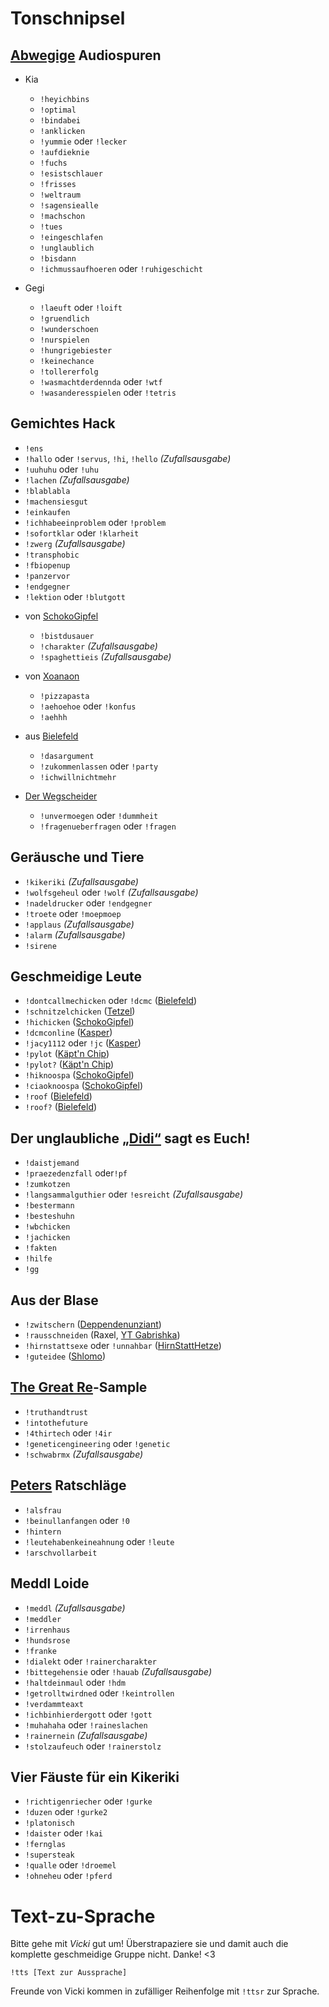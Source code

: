 # Tonschnipsel
## [Abwegige](https://store.steampowered.com/app/1036850/Auf_Abwegen/) Audiospuren
+ Kia
  - `!heyichbins`
  - `!optimal`
  - `!bindabei`
  - `!anklicken`
  - `!yummie` oder `!lecker`
  - `!aufdieknie`
  - `!fuchs`
  - `!esistschlauer`
  - `!frisses`
  - `!weltraum`
  - `!sagensiealle`
  - `!machschon`
  - `!tues`
  - `!eingeschlafen`
  - `!unglaublich`
  - `!bisdann`
  - `!ichmussaufhoeren` oder `!ruhigeschicht`

+ Gegi
  - `!laeuft` oder `!loift`
  - `!gruendlich`
  - `!wunderschoen`
  - `!nurspielen`
  - `!hungrigebiester`
  - `!keinechance`
  - `!tollererfolg`
  - `!wasmachtderdennda` oder `!wtf`
  - `!wasanderesspielen` oder `!tetris`
  
## Gemichtes Hack
- `!ens`
- `!hallo` oder `!servus`, `!hi`, `!hello` _(Zufallsausgabe)_
- `!uuhuhu` oder `!uhu`
- `!lachen` _(Zufallsausgabe)_
- `!blablabla`
- `!machensiesgut`
- `!einkaufen`
- `!ichhabeeinproblem` oder `!problem`
- `!sofortklar` oder `!klarheit`
- `!zwerg` _(Zufallsausgabe)_
- `!transphobic`
- `!fbiopenup`
- `!panzervor`
- `!endgegner`
- `!lektion` oder `!blutgott`

+ von [SchokoGipfel](https://www.twitch.tv/schokogipfel)
  - `!bistdusauer`
  - `!charakter` _(Zufallsausgabe)_
  - `!spaghettieis` _(Zufallsausgabe)_

+ von [Xoanaon](https://www.twitch.tv/xoanon)
  - `!pizzapasta`
  - `!aehoehoe` oder `!konfus`
  - `!aehhh`

+ aus [Bielefeld](https://www.twitch.tv/mdbsmash)
  - `!dasargument`
  - `!zukommenlassen` oder `!party`
  - `!ichwillnichtmehr`

+ [Der Wegscheider](https://www.servustv.com/aktuelles/b/der-wegscheider/aa-1q66uk71n1w11/)
  - `!unvermoegen` oder `!dummheit`
  - `!fragenueberfragen` oder `!fragen`

## Geräusche und Tiere
- `!kikeriki` _(Zufallsausgabe)_
- `!wolfsgeheul` oder `!wolf` _(Zufallsausgabe)_
- `!nadeldrucker` oder `!endgegner`
- `!troete` oder `!moepmoep`
- `!applaus` _(Zufallsausgabe)_
- `!alarm` _(Zufallsausgabe)_
- `!sirene`

## Geschmeidige Leute
- `!dontcallmechicken` oder `!dcmc` ([Bielefeld](https://www.twitch.tv/mdbsmash))
- `!schnitzelchicken` ([Tetzel](https://www.twitch.tv/halbgottschmiede))
- `!hichicken` ([SchokoGipfel](https://www.twitch.tv/schokogipfel))
- `!dcmconline` ([Kasper](https://www.twitch.tv/kasperkast))
- `!jacy1112` oder `!jc` ([Kasper](https://www.twitch.tv/kasperkast))
- `!pylot` ([Käpt'n Chip](https://www.youtube.com/channel/UCmTeipddHdeyiKjfEyS5mhA))
- `!pylot?` ([Käpt'n Chip](https://www.youtube.com/channel/UCmTeipddHdeyiKjfEyS5mhA))
- `!hiknoospa` ([SchokoGipfel](https://www.twitch.tv/schokogipfel))
- `!ciaoknoospa` ([SchokoGipfel](https://www.twitch.tv/schokogipfel))
- `!roof` ([Bielefeld](https://www.twitch.tv/mdbsmash))
- `!roof?` ([Bielefeld](https://www.twitch.tv/mdbsmash))

## Der unglaubliche [„Didi“](https://www.twitch.tv/1ncredible03) sagt es Euch!
- `!daistjemand`
- `!praezedenzfall` oder`!pf`
- `!zumkotzen`
- `!langsammalguthier` oder `!esreicht` _(Zufallsausgabe)_
- `!bestermann`
- `!besteshuhn`
- `!wbchicken`
- `!jachicken`
- `!fakten`
- `!hilfe`
- `!gg`

## Aus der Blase
- `!zwitschern` ([Deppendenunziant](https://www.twitch.tv/denunziantenshow))
- `!rausschneiden` (Raxel, [YT Gabrishka](https://www.youtube.com/user/Babe20Crazy))
- `!hirnstattsexe` oder `!unnahbar` ([HirnStattHetze](https://www.youtube.com/@hirnstatthetze))
- `!guteidee` ([Shlomo](https://www.youtube.com/@katzenspainfullhd2764))

## [The Great Re](https://www.weforum.org/great-reset/)-Sample
- `!truthandtrust`
- `!intothefuture`
- `!4thirtech` oder `!4ir`
- `!geneticengineering` oder `!genetic`
- `!schwabrmx` _(Zufallsausgabe)_

## [Peters](https://www.youtube.com/c/PersonalPowerCoach) Ratschläge
- `!alsfrau`
- `!beinullanfangen` oder `!0`
- `!hintern`
- `!leutehabenkeineahnung` oder `!leute`
- `!arschvollarbeit`

## Meddl Loide
- `!meddl` _(Zufallsausgabe)_
- `!meddler`
- `!irrenhaus`
- `!hundsrose`
- `!franke`
- `!dialekt` oder `!rainercharakter`
- `!bittegehensie` oder `!hauab` _(Zufallsausgabe)_
- `!haltdeinmaul` oder `!hdm`
- `!getrolltwirdned` oder `!keintrollen`
- `!verdammteaxt`
- `!ichbinhierdergott` oder `!gott`
- `!muhahaha` oder `!raineslachen`
- `!rainernein` _(Zufallsausgabe)_
- `!stolzaufeuch` oder `!rainerstolz`

## Vier Fäuste für ein Kikeriki
- `!richtigenriecher` oder `!gurke`
- `!duzen` oder `!gurke2`
- `!platonisch`
- `!daister` oder `!kai`
- `!fernglas`
- `!supersteak`
- `!qualle` oder `!droemel`
- `!ohneheu` oder `!pferd`

# Text-zu-Sprache
Bitte gehe mit *Vicki* gut um! Überstrapaziere sie und damit auch die komplette geschmeidige Gruppe nicht. Danke! <3

```!tts [Text zur Aussprache]```

Freunde von Vicki kommen in zufälliger Reihenfolge mit `!ttsr` zur Sprache.
